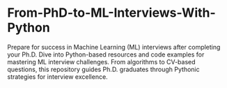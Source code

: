 # From-PhD-to-ML-Interviews-With-Python
Prepare for success in Machine Learning (ML) interviews after completing your Ph.D. Dive into Python-based resources and code examples for mastering ML interview challenges. From algorithms to CV-based questions, this repository guides Ph.D. graduates through Pythonic strategies for interview excellence.
